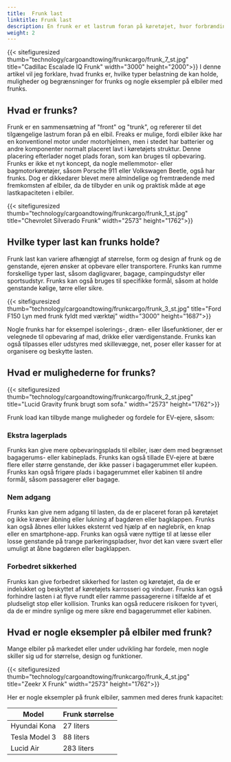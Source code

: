 ```yaml
---
title:  Frunk last
linktitle: Frunk last
description: En frunk er et lastrum foran på køretøjet, hvor forbrændingsmotoren normalt ville være. Frunks kan tilbyde mange fordele, såsom ekstra lagerplads, nem adgang og forbedret sikkerhed.
weight: 2
---
```

<!-- markdownlint-disable MD033 -->
{{< sitefiguresized thumb="technology/cargoandtowing/frunkcargo/frunk_7_st.jpg" title="Cadillac Escalade IQ Frunk" width="3000" height="2000">}}
I denne artikel vil jeg forklare, hvad frunks er, hvilke typer belastning de kan holde, muligheder og begrænsninger for frunks og nogle eksempler på elbiler med frunks.

## Hvad er frunks?

Frunk er en sammensætning af "front" og "trunk", og refererer til det tilgængelige lastrum foran på en elbil. Freaks er mulige, fordi elbiler ikke har en konventionel motor under motorhjelmen, men i stedet har batterier og andre komponenter normalt placeret lavt i køretøjets struktur. Denne placering efterlader noget plads foran, som kan bruges til opbevaring. Frunks er ikke et nyt koncept, da nogle mellemmotor- eller bagmotorkøretøjer, såsom Porsche 911 eller Volkswagen Beetle, også har frunks. Dog er dikkedarer blevet mere almindelige og fremtrædende med fremkomsten af ​​elbiler, da de tilbyder en unik og praktisk måde at øge lastkapaciteten i elbiler.

{{< sitefiguresized thumb="technology/cargoandtowing/frunkcargo/frunk_1_st.jpg" title="Chevrolet Silverado Frunk" width="2573" height="1762">}}

## Hvilke typer last kan frunks holde?

Frunk last kan variere afhængigt af størrelse, form og design af frunk og de genstande, ejeren ønsker at opbevare eller transportere. Frunks kan rumme forskellige typer last, såsom dagligvarer, bagage, campingudstyr eller sportsudstyr. Frunks kan også bruges til specifikke formål, såsom at holde genstande kølige, tørre eller sikre.

{{< sitefiguresized thumb="technology/cargoandtowing/frunkcargo/frunk_3_st.jpg" title="Ford F150 Lyn med frunk fyldt med værktøj" width="3000" height="1687">}}

Nogle frunks har for eksempel isolerings-, dræn- eller låsefunktioner, der er velegnede til opbevaring af mad, drikke eller værdigenstande. Frunks kan også tilpasses eller udstyres med skillevægge, net, poser eller kasser for at organisere og beskytte lasten.
## Hvad er mulighederne for frunks?

{{< sitefiguresized thumb="technology/cargoandtowing/frunkcargo/frunk_2_st.jpeg" title="Lucid Gravity frunk brugt som sofa." width="2573" height="1762">}}

Frunk load kan tilbyde mange muligheder og fordele for EV-ejere, såsom:

### Ekstra lagerplads

Frunks kan give mere opbevaringsplads til elbiler, især dem med begrænset bagagerums- eller kabineplads. Frunks kan også tillade EV-ejere at bære flere eller større genstande, der ikke passer i bagagerummet eller kupéen. Frunks kan også frigøre plads i bagagerummet eller kabinen til andre formål, såsom passagerer eller bagage.

### Nem adgang

Frunks kan give nem adgang til lasten, da de er placeret foran på køretøjet og ikke kræver åbning eller lukning af bagdøren eller bagklappen. Frunks kan også åbnes eller lukkes eksternt ved hjælp af en nøglebrik, en knap eller en smartphone-app. Frunks kan også være nyttige til at læsse eller losse genstande på trange parkeringspladser, hvor det kan være svært eller umuligt at åbne bagdøren eller bagklappen.

### Forbedret sikkerhed

Frunks kan give forbedret sikkerhed for lasten og køretøjet, da de er indelukket og beskyttet af køretøjets karrosseri og vinduer. Frunks kan også forhindre lasten i at flyve rundt eller ramme passagererne i tilfælde af et pludseligt stop eller kollision. Trunks kan også reducere risikoen for tyveri, da de er mindre synlige og mere sikre end bagagerummet eller kabinen.

## Hvad er nogle eksempler på elbiler med frunk?

Mange elbiler på markedet eller under udvikling har fordele, men nogle skiller sig ud for størrelse, design og funktioner.

{{< sitefiguresized thumb="technology/cargoandtowing/frunkcargo/frunk_4_st.jpg" title="Zeekr X Frunk" width="2573" height="1762">}}

   Her er nogle eksempler på frunk elbiler, sammen med deres frunk kapacitet:

<table class="table table-striped">
<thead>
    <tr>
        <th>Model</th>
        <th>Frunk størrelse</th>
   </tr>
</thead>
<tbody>
<tr>
    <td>Hyundai Kona</td>
    <td>27 liters</td>
</tr>
<tr>
    <td>Tesla Model 3</td>
    <td>88 liters</td>
</tr>
<tr>
    <td>Lucid Air</td>
    <td>283 liters</td>
</tr>
</tbody>
</table>

